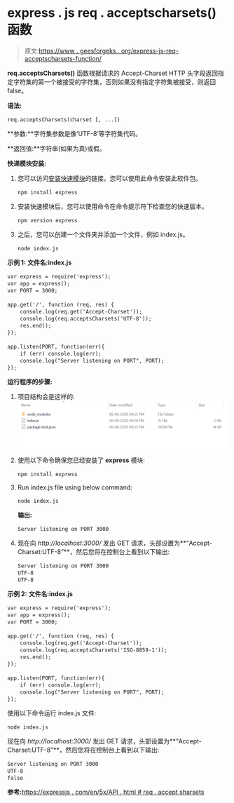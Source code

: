 # express . js req . acceptscharsets()函数

> 原文:[https://www . geesforgeks . org/express-js-req-acceptscharsets-function/](https://www.geeksforgeeks.org/express-js-req-acceptscharsets-function/)

**req.acceptsCharsets()** 函数根据请求的 Accept-Charset HTTP 头字段返回指定字符集的第一个被接受的字符集，否则如果没有指定字符集被接受，则返回 false。

**语法:**

```
req.acceptsCharsets(charset [, ...])
```

**参数:**字符集参数是像‘UTF-8’等字符集代码。

**返回值:**字符串(如果为真)或假。

**快递模块安装:**

1.  您可以访问[安装快速模块](https://www.npmjs.com/package/express)的链接。您可以使用此命令安装此软件包。

    ```
    npm install express
    ```

2.  安装快速模块后，您可以使用命令在命令提示符下检查您的快速版本。

    ```
    npm version express
    ```

3.  之后，您可以创建一个文件夹并添加一个文件，例如 index.js。

    ```
    node index.js
    ```

**示例 1:** **文件名:index.js**

```
var express = require('express');
var app = express();
var PORT = 3000;

app.get('/', function (req, res) {
    console.log(req.get('Accept-Charset'));    
    console.log(req.acceptsCharsets('UTF-8')); 
    res.end();
});

app.listen(PORT, function(err){
    if (err) console.log(err);
    console.log("Server listening on PORT", PORT);
});
```

**运行程序的步骤:**

1.  项目结构会是这样的:
    ![](img/3209d9b4369c180282a34be8070d7d6e.png)
2.  使用以下命令确保您已经安装了 **express** 模块:

    ```
    npm install express
    ```

3.  Run index.js file using below command:

    ```
    node index.js
    ```

    **输出:**

    ```
    Server listening on PORT 3000

    ```

4.  现在向 *http://localhost:3000/* 发出 GET 请求，头部设置为**“Accept-Charset:UTF-8”**，然后您将在控制台上看到以下输出:

    ```
    Server listening on PORT 3000
    UTF-8
    UTF-8

    ```

**示例 2:** **文件名:index.js**

```
var express = require('express');
var app = express();
var PORT = 3000;

app.get('/', function (req, res) {
    console.log(req.get('Accept-Charset'));    
    console.log(req.acceptsCharsets('ISO-8859-1'));
    res.end();
});

app.listen(PORT, function(err){
    if (err) console.log(err);
    console.log("Server listening on PORT", PORT);
});
```

使用以下命令运行 index.js 文件:

```
node index.js
```

现在向 *http://localhost:3000/* 发出 GET 请求，头部设置为**“Accept-Charset:UTF-8”**，然后您将在控制台上看到以下输出:

```
Server listening on PORT 3000
UTF-8
false

```

**参考:**[https://expressjs . com/en/5x/API . html # req . accept sharsets](https://expressjs.com/en/5x/api.html#req.acceptsCharsets)